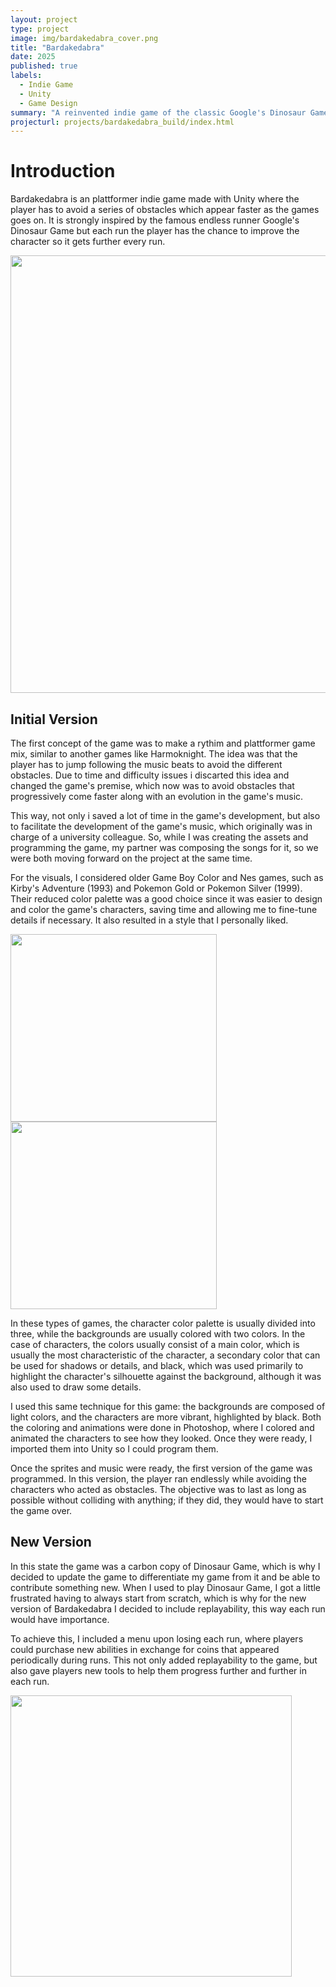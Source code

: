 ```yaml
---
layout: project
type: project
image: img/bardakedabra_cover.png
title: "Bardakedabra"
date: 2025
published: true
labels:
  - Indie Game
  - Unity
  - Game Design
summary: "A reinvented indie game of the classic Google's Dinosaur Game. Adds a new visual style, new mechanics, replayability, and an ending to the game."
projecturl: projects/bardakedabra_build/index.html
---
```


# Introduction

Bardakedabra is an plattformer indie game made with Unity where the player has to avoid a series of obstacles which appear faster as the games goes on. It is strongly inspired by the famous endless runner Google's Dinosaur Game but each run the player has the chance to improve the character so it gets further every run.

<div class="text-center p-4">
  <img width="700px" class="img-fluid" src="https://i.imgur.com/kpdK0bH.gif">
</div>

## Initial Version

The first concept of the game was to make a rythim and plattformer game mix, similar to another games like Harmoknight. The idea was that the player has to jump following the music beats to avoid the different obstacles. Due to time and difficulty issues i discarted this idea and changed the game's premise, which now was to avoid obstacles that progressively come faster along with an evolution in the game's music.

This way, not only i saved a lot of time in the game's development, but also to facilitate the development of the game's music, which originally was in charge of a university colleague. So, while I was creating the assets and programming the game, my partner was composing the songs for it, so we were both moving forward on the project at the same time.

For the visuals, I considered older Game Boy Color and Nes games, such as Kirby's Adventure (1993) and Pokemon Gold or Pokemon Silver (1999). Their reduced color palette was a good choice since it was easier to design and color the game's characters, saving time and allowing me to fine-tune details if necessary. It also resulted in a style that I personally liked.

<div class="text-center p-4">
  <img width="330px" height="300px" class="img-fluid" src="https://i.imgur.com/mCGc2Yu.png">
  <img width="330px" height="300px" class="img-fluid" src="https://i.imgur.com/0YL4sv6.png">
</div>

In these types of games, the character color palette is usually divided into three, while the backgrounds are usually colored with two colors. In the case of characters, the colors usually consist of a main color, which is usually the most characteristic of the character, a secondary color that can be used for shadows or details, and black, which was used primarily to highlight the character's silhouette against the background, although it was also used to draw some details.

I used this same technique for this game: the backgrounds are composed of light colors, and the characters are more vibrant, highlighted by black. Both the coloring and animations were done in Photoshop, where I colored and animated the characters to see how they looked. Once they were ready, I imported them into Unity so I could program them.

Once the sprites and music were ready, the first version of the game was programmed. In this version, the player ran endlessly while avoiding the characters who acted as obstacles. The objective was to last as long as possible without colliding with anything; if they did, they would have to start the game over.

## New Version

In this state the game was a carbon copy of Dinosaur Game, which is why I decided to update the game to differentiate my game from it and be able to contribute something new. When I used to play Dinosaur Game, I got a little frustrated having to always start from scratch, which is why for the new version of Bardakedabra I decided to include replayability, this way each run would have importance.

To achieve this, I included a menu upon losing each run, where players could purchase new abilities in exchange for coins that appeared periodically during runs. This not only added replayability to the game, but also gave players new tools to help them progress further and further in each run.

<div class="text-center p-4">
  <img width="450px" class="img-fluid" src="https://i.imgur.com/FkrtGdZ.png">
</div>

